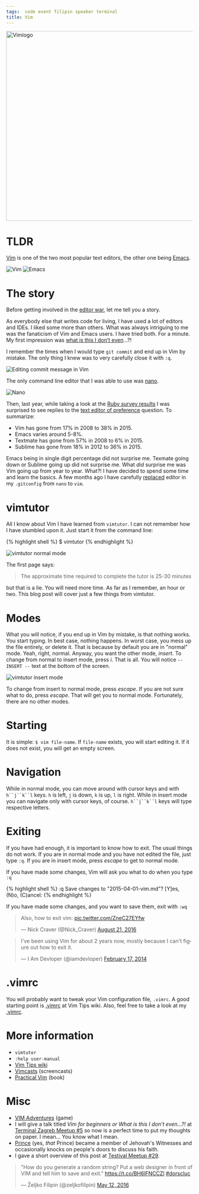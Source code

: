 ```yaml
---
tags:  code event filipin speaker terminal
title: Vim
---
```

<a title="By User:D0ktorz [GPL (http://www.gnu.org/licenses/gpl.html)], via Wikimedia Commons" href="https://commons.wikimedia.org/wiki/File%3AVimlogo.svg"><img width="512" alt="Vimlogo" src="//upload.wikimedia.org/wikipedia/commons/thumb/9/9f/Vimlogo.svg/512px-Vimlogo.svg.png"/></a>

# TLDR

[Vim](https://en.wikipedia.org/wiki/Vim_(text_editor)) is one of the two most popular text editors, the other one being [Emacs](https://en.wikipedia.org/wiki/Emacs).

![Vim](/assets/vim.png "Vim")
![Emacs](/assets/emacs.png "Emacs")

# The story

Before getting involved in the [editor war](https://en.wikipedia.org/wiki/Editor_war), let me tell you a story.

As everybody else that writes code for living, I have used a lot of editors and IDEs. I liked some more than others. What was always intriguing to me was the fanaticism of Vim and Emacs users. I have tried both. For a minute. My first impression was [what is this I don’t even](http://knowyourmeme.com/memes/what-is-this-i-dont-even)...?!

I remember the times when I would type `git commit` and end up in Vim by mistake. The only thing I knew was to very carefully close it with `:q`.

![Editing commit message in Vim](/assets/git-commit-vim.png "Editing commit message in Vim")

The only command line editor that I was able to use was [nano](https://en.wikipedia.org/wiki/GNU_nano).

![Nano](/assets/nano.png "Nano")

Then, last year, while taking a look at the [Ruby survey results](http://www.askr.me/ruby) I was surprised to see replies to the [text editor of preference](http://www.askr.me/ruby#6) question. To summarize:

- Vim has gone from 17% in 2008 to 38% in 2015.
- Emacs varies around 5-8%.
- Textmate has gone from 57% in 2008 to 6% in 2015.
- Sublime has gone from 18% in 2012 to 36% in 2015.

Emacs being in single digit percentage did not surprise me. Texmate going down or Sublime going up did not surprise me. What *did* surprise me was Vim going up from year to year. What?! I have decided to spend some time and learn the basics. A few months ago I have carefully [replaced](https://github.com/zeljkofilipin/dotfiles/commit/a21f4bb5834695dafba64e7c59a05694eaf52fdc) editor in my `.gitconfig` from `nano` to `vim`.

# vimtutor

All I know about Vim I have learned from `vimtutor`. I can not remember how I have stumbled upon it. Just start it from the command line:

{% highlight shell %}
$ vimtutor
{% endhighlight %}

![vimtutor normal mode](/assets/vimtutor-normal.png "vimtutor normal mode")

The first page says:

> The approximate time required to complete the tutor is 25-30 minutes

but that is a lie. You will need more time. As far as I remember, an hour or two. This blog post will cover just a few things from vimtutor.

# Modes

What you will notice, if you end up in Vim by mistake, is that nothing works. You start typing. In best case, nothing happens. In worst case, you mess up the file entirely, or delete it. That is because by default you are in "normal" mode. Yeah, right, normal. Anyway, you want the other mode, *insert*. To change from normal to insert mode, press *i*. That is all. You will notice `-- INSERT --` text at the bottom of the screen.

![vimtutor insert mode](/assets/vimtutor-insert.png "vimtutor insert mode")

To change from insert to normal mode, press *escape*. If you are not sure what to do, press *escape*. That will get you to normal mode. Fortunately, there are no other modes.

# Starting

It is simple: `$ vim file-name`. If `file-name` exists, you will start editing it. If it does not exist, you will get an empty screen.

# Navigation

While in normal mode, you can move around with cursor keys and with `h``j``k``l` keys. `h` is left, `j` is down, `k` is up, `l` is right. While in insert mode you can navigate only with cursor keys, of course. `h``j``k``l` keys will type respective letters.

# Exiting

If you have had enough, it is important to know how to exit. The usual things do not work. If you are in normal mode and you have not edited the file, just type `:q`. If you are in insert mode, press *escape* to get to normal mode.

If you have made some changes, Vim will ask you what to do when you type `:q`

{% highlight shell %}
:q
Save changes to "2015-04-01-vim.md"?
[Y]es, (N)o, (C)ancel: 
{% endhighlight %}

If you have made some changes, and you want to save them, exit with `:wq`

<blockquote class="twitter-tweet" data-lang="en"><p lang="en" dir="ltr">Also, how to exit vim: <a href="https://t.co/ZneC27EYfw">pic.twitter.com/ZneC27EYfw</a></p>&mdash; Nick Craver (@Nick_Craver) <a href="https://twitter.com/Nick_Craver/status/767475375253426182">August 21, 2016</a></blockquote>
<script async src="//platform.twitter.com/widgets.js" charset="utf-8"></script>

<blockquote class="twitter-tweet" data-lang="en"><p lang="en" dir="ltr">I&#39;ve been using Vim for about 2 years now, mostly because I can&#39;t figure out how to exit it.</p>&mdash; I Am Devloper (@iamdevloper) <a href="https://twitter.com/iamdevloper/status/435555976687923200">February 17, 2014</a></blockquote>
<script async src="//platform.twitter.com/widgets.js" charset="utf-8"></script>

# .vimrc

You will probably want to tweak your Vim configuration file, `.vimrc`. A good starting point is [.vimrc](http://vim.wikia.com/wiki/Example_vimrc) at Vim Tips wiki. Also, feel free to take a look at my [.vimrc](https://github.com/zeljkofilipin/dotfiles/blob/master/.vimrc).

# More information

- `vimtutor`
- `:help user-manual`
- [Vim Tips wiki](http://vim.wikia.com/wiki/Vim_Tips_Wiki)
- [Vimcasts](http://vimcasts.org/) (screencasts)
- [Practical Vim](https://pragprog.com/book/dnvim/practical-vim) (book)

# Misc

- [VIM Adventures](http://vim-adventures.com/) (game)
- I will give a talk titled *Vim for beginners or What is this I don’t even...?!* at [Terminal Zagreb Meetup #5](/terminal-zagreb-5) so now is a perfect time to put my thoughts on paper. I mean... You know what I mean.
- [Prince](https://en.wikipedia.org/wiki/Prince_(musician)#Personal_life) (yes, _that_ Prince) became a member of Jehovah's Witnesses and occasionally knocks on people's doors to discuss his faith.
- I gave a short overview of this post at [Testival Meetup #29](/testival-29).

<blockquote class="twitter-tweet" data-lang="en"><p lang="en" dir="ltr">&quot;How do you generate a random string? Put a web designer in front of VIM and tell him to save and exit.&quot; <a href="https://t.co/BH6lFNCCZl">https://t.co/BH6lFNCCZl</a> <a href="https://twitter.com/hashtag/dorscluc?src=hash">#dorscluc</a></p>&mdash; Željko Filipin (@zeljkofilipin) <a href="https://twitter.com/zeljkofilipin/status/730788801447137280">May 12, 2016</a></blockquote>
<script async src="//platform.twitter.com/widgets.js" charset="utf-8"></script>
